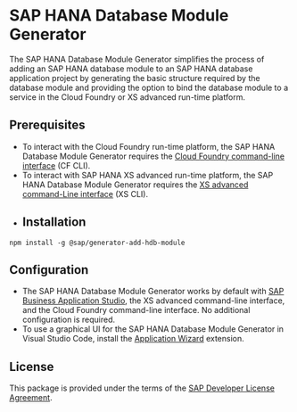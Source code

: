 # SAP HANA Database Module Generator
The SAP HANA Database Module Generator simplifies the process of adding an SAP HANA database module to an SAP HANA database application project by generating the basic structure required by the database module and providing the option to bind the database module to a service in the Cloud Foundry or XS advanced run-time platform. 
## Prerequisites
* To interact with the Cloud Foundry run-time platform, the SAP HANA Database Module Generator requires the [Cloud Foundry command-line interface](https://help.sap.com/viewer/65de2977205c403bbc107264b8eccf4b/Cloud/en-US/4ef907afb1254e8286882a2bdef0edf4.html) (CF CLI).
* To interact with SAP HANA XS advanced run-time platform, the SAP HANA Database Module Generator requires the [XS advanced command-Line interface](https://help.sap.com/docs/SAP_HANA_PLATFORM/1ed1948fa0664e138c088dcc61e267e0/addd59069e6f444ca6ccc064d131feec.html) (XS CLI).
* ## Installation
`npm install -g @sap/generator-add-hdb-module`
## Configuration
* The SAP HANA Database Module Generator works by default with [SAP Business Application Studio](https://help.sap.com/viewer/9d1db9835307451daa8c930fbd9ab264/Cloud/en-US/8f46c6e6f86641cc900871c903761fd4.html), the XS advanced command-line interface,  and the Cloud Foundry command-line interface. No additional configuration is required.
* To use a graphical UI for the SAP HANA Database Module Generator in Visual Studio Code, install the [Application Wizard](https://marketplace.visualstudio.com/items?itemName=SAPOS.yeoman-ui) extension.
## License
This package is provided under the terms of the [SAP Developer License Agreement](https://tools.hana.ondemand.com/developer-license-3_1.txt).
